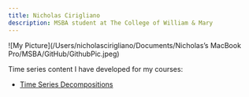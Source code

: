 ```yaml
---
title: Nicholas Cirigliano
description: MSBA student at The College of William & Mary
---
```



![My Picture](/Users/nicholascirigliano/Documents/Nicholas’s MacBook Pro/MSBA/GitHub/GithubPic.jpeg)

Time series content I have developed for my courses: 

 - [Time Series Decompositions](/TimeSeries/index.md)

